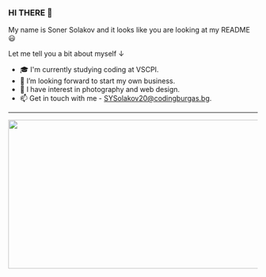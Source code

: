 ### HI THERE 👋


My name is Soner Solakov and it looks like you are looking at my READMЕ 😃

Let me tell you a bit about myself ↓

- 🎓 I'm currently studying coding at VSCPI. 
- 🔭 I’m looking forward to start my own business.
- 🎥 I have interest in photography and web design.
- 📫 Get in touch with me - SYSolakov20@codingburgas.bg.
_________________________________________________________

<img align="left" height="300" width="1000"  alt="" src="city.gif" />




